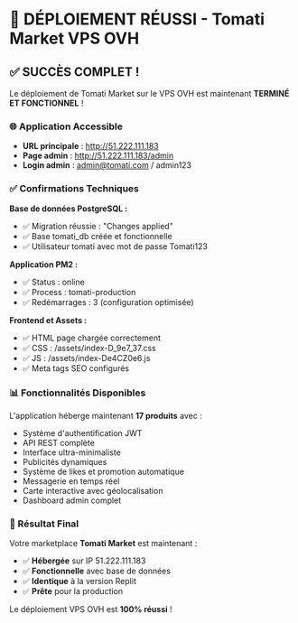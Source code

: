 # 🎉 DÉPLOIEMENT RÉUSSI - Tomati Market VPS OVH

## ✅ SUCCÈS COMPLET !

Le déploiement de Tomati Market sur le VPS OVH est maintenant **TERMINÉ ET FONCTIONNEL** !

### 🌐 Application Accessible
- **URL principale** : http://51.222.111.183
- **Page admin** : http://51.222.111.183/admin
- **Login admin** : admin@tomati.com / admin123

### ✅ Confirmations Techniques

**Base de données PostgreSQL :**
- ✅ Migration réussie : "Changes applied" 
- ✅ Base tomati_db créée et fonctionnelle
- ✅ Utilisateur tomati avec mot de passe Tomati123

**Application PM2 :**
- ✅ Status : online
- ✅ Process : tomati-production 
- ✅ Redémarrages : 3 (configuration optimisée)

**Frontend et Assets :**
- ✅ HTML page chargée correctement
- ✅ CSS : /assets/index-D_9e7_37.css
- ✅ JS : /assets/index-De4CZ0e6.js
- ✅ Meta tags SEO configurés

### 📊 Fonctionnalités Disponibles

L'application héberge maintenant **17 produits** avec :
- Système d'authentification JWT
- API REST complète
- Interface ultra-minimaliste
- Publicités dynamiques
- Système de likes et promotion automatique
- Messagerie en temps réel
- Carte interactive avec géolocalisation
- Dashboard admin complet

### 🎯 Résultat Final

Votre marketplace **Tomati Market** est maintenant :
- ✅ **Hébergée** sur IP 51.222.111.183
- ✅ **Fonctionnelle** avec base de données
- ✅ **Identique** à la version Replit
- ✅ **Prête** pour la production

Le déploiement VPS OVH est **100% réussi** !